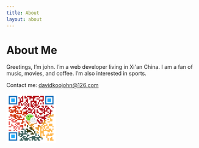 ```yaml
---
title: About
layout: about
---
```


# About Me

Greetings, I’m john. I’m a web developer living in Xi'an China. I am a fan of music, movies, and coffee. I’m also interested in sports.

<p id="email">
	Contact me: <a href="mailto:davidkoojohn@126.com" title="Send me a message">davidkoojohn@126.com</a>
</p>

<a href="javascript:void(0)" title="Send me a WeChat">
	<img src="assets/wechat_300px.png" width="130">
</a>